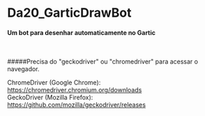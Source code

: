 # Da20_GarticDrawBot
#### Um bot para desenhar automaticamente no Gartic
&nbsp;
&nbsp;

#####Precisa do "geckodriver" ou "chromedriver" para acessar o navegador.

ChromeDriver (Google Chrome):   https://chromedriver.chromium.org/downloads  
GeckoDriver (Mozilla Firefox):  https://github.com/mozilla/geckodriver/releases  
